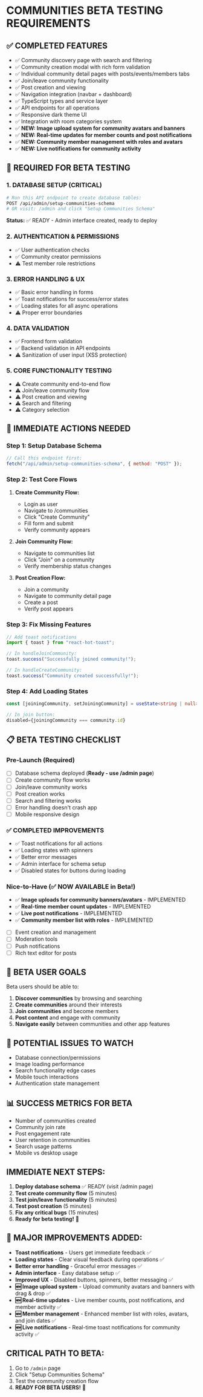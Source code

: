 # COMMUNITIES BETA TESTING REQUIREMENTS

## ✅ COMPLETED FEATURES

- ✅ Community discovery page with search and filtering
- ✅ Community creation modal with rich form validation
- ✅ Individual community detail pages with posts/events/members tabs
- ✅ Join/leave community functionality
- ✅ Post creation and viewing
- ✅ Navigation integration (navbar + dashboard)
- ✅ TypeScript types and service layer
- ✅ API endpoints for all operations
- ✅ Responsive dark theme UI
- ✅ Integration with room categories system
- ✅ **NEW: Image upload system for community avatars and banners**
- ✅ **NEW: Real-time updates for member counts and post notifications**
- ✅ **NEW: Community member management with roles and avatars**
- ✅ **NEW: Live notifications for community activity**

## 🔧 REQUIRED FOR BETA TESTING

### 1. DATABASE SETUP (CRITICAL)

```bash
# Run this API endpoint to create database tables:
POST /api/admin/setup-communities-schema
# OR visit: /admin and click "Setup Communities Schema"
```

**Status:** ✅ READY - Admin interface created, ready to deploy

### 2. AUTHENTICATION & PERMISSIONS

- ✅ User authentication checks
- ✅ Community creator permissions
- ⚠️ Test member role restrictions

### 3. ERROR HANDLING & UX

- ✅ Basic error handling in forms
- ✅ Toast notifications for success/error states
- ✅ Loading states for all async operations
- ⚠️ Proper error boundaries

### 4. DATA VALIDATION

- ✅ Frontend form validation
- ✅ Backend validation in API endpoints
- ⚠️ Sanitization of user input (XSS protection)

### 5. CORE FUNCTIONALITY TESTING

- ⚠️ Create community end-to-end flow
- ⚠️ Join/leave community flow
- ⚠️ Post creation and viewing
- ⚠️ Search and filtering
- ⚠️ Category selection

## 🚀 IMMEDIATE ACTIONS NEEDED

### Step 1: Setup Database Schema

```javascript
// Call this endpoint first:
fetch("/api/admin/setup-communities-schema", { method: "POST" });
```

### Step 2: Test Core Flows

1. **Create Community Flow:**
   - Login as user
   - Navigate to /communities
   - Click "Create Community"
   - Fill form and submit
   - Verify community appears

2. **Join Community Flow:**
   - Navigate to communities list
   - Click "Join" on a community
   - Verify membership status changes

3. **Post Creation Flow:**
   - Join a community
   - Navigate to community detail page
   - Create a post
   - Verify post appears

### Step 3: Fix Missing Features

```typescript
// Add toast notifications
import { toast } from "react-hot-toast";

// In handleJoinCommunity:
toast.success("Successfully joined community!");

// In handleCreateCommunity:
toast.success("Community created successfully!");
```

### Step 4: Add Loading States

```typescript
const [joiningCommunity, setJoiningCommunity] = useState<string | null>(null);

// In join button:
disabled={joiningCommunity === community.id}
```

## 📋 BETA TESTING CHECKLIST

### Pre-Launch (Required)

- [ ] Database schema deployed (**Ready - use /admin page**)
- [ ] Create community flow works
- [ ] Join/leave community works
- [ ] Post creation works
- [ ] Search and filtering works
- [ ] Error handling doesn't crash app
- [ ] Mobile responsive design

### ✅ COMPLETED IMPROVEMENTS

- ✅ Toast notifications for all actions
- ✅ Loading states with spinners
- ✅ Better error messages
- ✅ Admin interface for schema setup
- ✅ Disabled states for buttons during loading

### Nice-to-Have (✅ NOW AVAILABLE in Beta!)

- ✅ **Image uploads for community banners/avatars** - IMPLEMENTED
- ✅ **Real-time member count updates** - IMPLEMENTED
- ✅ **Live post notifications** - IMPLEMENTED
- ✅ **Community member list with roles** - IMPLEMENTED
- [ ] Event creation and management
- [ ] Moderation tools
- [ ] Push notifications
- [ ] Rich text editor for posts

## 🎯 BETA USER GOALS

Beta users should be able to:

1. **Discover communities** by browsing and searching
2. **Create communities** around their interests
3. **Join communities** and become members
4. **Post content** and engage with community
5. **Navigate easily** between communities and other app features

## 🐛 POTENTIAL ISSUES TO WATCH

- Database connection/permissions
- Image loading performance
- Search functionality edge cases
- Mobile touch interactions
- Authentication state management

## 📊 SUCCESS METRICS FOR BETA

- Number of communities created
- Community join rate
- Post engagement rate
- User retention in communities
- Search usage patterns
- Mobile vs desktop usage

## IMMEDIATE NEXT STEPS:

1. **Deploy database schema** ✅ READY (visit /admin page)
2. **Test create community flow** (5 minutes)
3. **Test join/leave functionality** (5 minutes)
4. **Test post creation** (5 minutes)
5. **Fix any critical bugs** (15 minutes)
6. **Ready for beta testing!** 🚀

## 🎉 MAJOR IMPROVEMENTS ADDED:

- **Toast notifications** - Users get immediate feedback ✅
- **Loading states** - Clear visual feedback during operations ✅
- **Better error handling** - Graceful error messages ✅
- **Admin interface** - Easy database setup ✅
- **Improved UX** - Disabled buttons, spinners, better messaging ✅
- **🆕 Image upload system** - Upload community avatars and banners with drag & drop ✅
- **🆕 Real-time updates** - Live member counts, post notifications, and member activity ✅
- **🆕 Member management** - Enhanced member list with roles, avatars, and join dates ✅
- **🆕 Live notifications** - Real-time toast notifications for community activity ✅

## CRITICAL PATH TO BETA:

1. Go to `/admin` page
2. Click "Setup Communities Schema"
3. Test the community creation flow
4. **READY FOR BETA USERS!** 🎊

